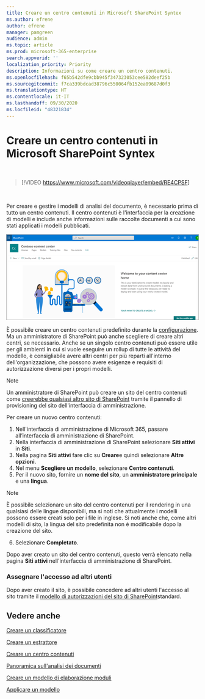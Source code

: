 ```yaml
---
title: Creare un centro contenuti in Microsoft SharePoint Syntex
ms.author: efrene
author: efrene
manager: pamgreen
audience: admin
ms.topic: article
ms.prod: microsoft-365-enterprise
search.appverid: ''
localization_priority: Priority
description: Informazioni su come creare un centro contenuti.
ms.openlocfilehash: f65b542dfe9cbb945f347323053cee582deef25b
ms.sourcegitcommit: f7ca339bdcad38796c550064fb152ea09687d0f3
ms.translationtype: HT
ms.contentlocale: it-IT
ms.lasthandoff: 09/30/2020
ms.locfileid: "48321834"
---
```

# <a name="create-a-content-center-in-microsoft-sharepoint-syntex"></a>Creare un centro contenuti in Microsoft SharePoint Syntex


</br>

> [!VIDEO https://www.microsoft.com/videoplayer/embed/RE4CPSF]

</br>

Per creare e gestire i modelli di analisi del documento, è necessario prima di tutto un centro contenuti. Il centro contenuti è l'interfaccia per la creazione di modelli e include anche informazioni sulle raccolte documenti a cui sono stati applicati i modelli pubblicati.</br>

   ![Selezionare una raccolta documenti](../media/content-understanding/content-center-page.png)</br>

È possibile creare un centro contenuti predefinito durante la [configurazione](set-up-content-understanding.md). Ma un amministratore di SharePoint può anche scegliere di creare altri centri, se necessario. Anche se un singolo centro contenuti può essere utile per gli ambienti in cui si vuole eseguire un rollup di tutte le attività del modello, è consigliabile avere altri centri per più reparti all'interno dell'organizzazione, che possono avere esigenze e requisiti di autorizzazione diversi per i propri modelli.

> [!NOTE]
> Un amministratore di SharePoint può creare un sito del centro contenuti come [creerebbe qualsiasi altro sito di SharePoint](https://docs.microsoft.com/sharepoint/create-site-collection) tramite il pannello di provisioning del sito dell'interfaccia di amministrazione.

Per creare un nuovo centro contenuti:

1. Nell'interfaccia di amministrazione di Microsoft 365, passare all’interfaccia di amministrazione di SharePoint.
2. Nella interfaccia di amministrazione di SharePoint selezionare **Siti attivi** in **Siti**.
3. Nella pagina **Siti attivi** fare clic su **Creare**e quindi selezionare **Altre opzioni**.
4. Nel menu **Scegliere un modello**, selezionare **Centro contenuti**.
5. Per il nuovo sito, fornire un **nome del sito**, un **amministratore principale** e una **lingua**.</br>

> [!NOTE] 
> È possibile selezionare un sito del centro contenuti per il rendering in una qualsiasi delle lingue disponibili, ma si noti che attualmente i modelli possono essere creati solo per i file in inglese. Si noti anche che, come altri modelli di sito, la lingua del sito predefinita non è modificabile dopo la creazione del sito.</br>

6. Selezionare **Completato**.
 
Dopo aver creato un sito del centro contenuti, questo verrà elencato nella pagina **Siti attivi** nell'interfaccia di amministrazione di SharePoint. 

### <a name="give-access-to-additional-users"></a>Assegnare l'accesso ad altri utenti
 
Dopo aver creato il sito, è possibile concedere ad altri utenti l'accesso al sito tramite il [modello di autorizzazioni del sito di SharePoint](https://docs.microsoft.com/sharepoint/modern-experience-sharing-permissions)standard.

## <a name="see-also"></a>Vedere anche
[Creare un classificatore](create-a-classifier.md)

[Creare un estrattore](create-an-extractor.md)

[Creare un centro contenuti](create-a-content-center.md)

[Panoramica sull'analisi dei documenti](document-understanding-overview.md)

[Creare un modello di elaborazione moduli](create-a-form-processing-model.md)

[Applicare un modello](apply-a-model.md)    
